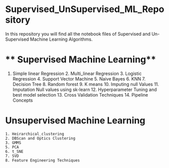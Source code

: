 # Supervised_UnSupervised_ML_Repository
In this repository you will find all the notebook files of Supervised and Un-Supervised Machine Learning Algorithms.

# ** Supervised Machine Learning**
  1. Simple linear Regression
	2. Multi_linear Regression
	3. Logistic Regression
	4. Support Vector Machine
	5. Naive Bayes
	6. KNN
	7. Decision Tree
	8. Random forest
	9. K means
	10. Imputing null Values
	11. Imputation Null values using sk-learn
	12. Hyperparameter Tuning and best model selection
	13. Cross Validation Techniques
	14. Pipeline Concepts

# **Unsupervised Machine Learning**
	1. Heirarchical_clustering
	2. DBScan and Optics Clustering
	3. GMMS 
	5. PCA
	6. t_SNE
	7. SVD
	8. Feature Engineering Techniques


